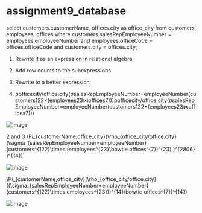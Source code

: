 # assignment9_database


select customers.customerName, offices.city as office_city from customers, employees, offices where customers.salesRepEmployeeNumber = employees.employeeNumber and employees.officeCode = offices.officeCode and customers.city = offices.city;

1. Rewrite it as an expression in relational algebra
2. Add row counts to the subexpressions
3. Rewrite to a better expression

1. ρofficecity/office.city(σsalesRepEmployeeNumber=employeeNumber(customers122×(employees23⋈offices7)))ρofficecity/office.city(σsalesRepEmployeeNumber=employeeNumber(customers122×(employees23⋈offices7)))

![image](https://user-images.githubusercontent.com/40825848/55295765-4d536900-5411-11e9-9200-71a88af0af82.png)


2 and 3
\Pi_{customerName,office\_city}(\rho_{office\_city/office.city}(\sigma_{salesRepEmployeeNumber=employeeNumber}(customers^{122}\times (employees^{23}\bowtie offices^{7})^{23} )^{2806} )^{14})

![image](https://user-images.githubusercontent.com/40825848/55295798-acb17900-5411-11e9-8779-7db888d611b0.png)


\Pi_{customerName,office_city}(\rho_{office_city/office.city}((\sigma_{salesRepEmployeeNumber=employeeNumber}(customers^{122}\times employees^{23}))^{14}\bowtie offices^{7})^{14})

![image](https://user-images.githubusercontent.com/40825848/55295808-c9e64780-5411-11e9-9d22-7730932477e9.png)


